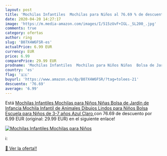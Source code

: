 ```yaml
---
layout: post
title: 'Mochilas Infantiles  Mochilas para Niños al 76.69 % de descuento'
date: 2020-04-20 14:27:17
image: 'https://m.media-amazon.com/images/I/515zUvF+IGL._SL200_.jpg'
comments: true
category: ofertas
author: ring
slug: 'B07X4W6FSR-es'
actualPrice: 6.99 EUR
currency: EUR
price: 6.99
comparePrice: 29.99 EUR
prodname: 'Mochilas Infantiles  Mochilas para Niños Niñas  Bolsa de Jardín de Infancia Mochila Infantil de Animales Dibujos Lindos para Niños Bolsa Escuela para Niños de 3-7 años  Azul Claro '
country: 'es'
flag: '🇪🇸'
buyurl: 'https://www.amazon.es/dp/B07X4W6FSR/?tag=tolees-21'
descuento: '76.69'
average: '6.99'
---
```


Está [Mochilas Infantiles  Mochilas para Niños Niñas  Bolsa de Jardín de Infancia Mochila Infantil de Animales Dibujos Lindos para Niños Bolsa Escuela para Niños de 3-7 años  Azul Claro ](https://www.amazon.es/dp/B07X4W6FSR/?tag=tolees-21) con 76.69 de descuento por 6.99 EUR (original: 29.99 EUR) en el siguiente enlace!

[![Mochilas Infantiles  Mochilas para Niños](https://m.media-amazon.com/images/I/515zUvF+IGL._SL200_.jpg)](https://www.amazon.es/dp/B07X4W6FSR/?tag=tolees-21)

ℹ️:


[🛒 Ver la oferta!!](https://www.amazon.es/dp/B07X4W6FSR/?tag=tolees-21)
